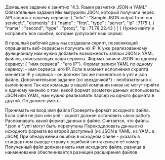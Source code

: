 Домашнее задание к занятию "4.3. Языки разметки JSON и YAML"
Обязательные задания
Мы выгрузили JSON, который получили через API запрос к нашему сервису:
{ "info" : "Sample JSON output from our service\t",
    "elements" :[
        { "name" : "first",
        "type" : "server",
        "ip" : 7175 
        },
        { "name" : "second",
        "type" : "proxy",
        "ip : 71.78.22.43
        }
    ]
}
Нужно найти и исправить все ошибки, которые допускает наш сервис

В прошлый рабочий день мы создавали скрипт, позволяющий опрашивать веб-сервисы и получать их IP. К уже реализованному функционалу нам нужно добавить возможность записи JSON и YAML файлов, описывающих наши сервисы. Формат записи JSON по одному сервису: { "имя сервиса" : "его IP"}. Формат записи YAML по одному сервису: - имя сервиса: его IP. Если в момент исполнения скрипта меняется IP у сервиса - он должен так же поменяться в yml и json файле.
Дополнительное задание (со звездочкой*) - необязательно к выполнению
Так как команды в нашей компании никак не могут прийти к единому мнению о том, какой формат разметки данных использовать: JSON или YAML, нам нужно реализовать парсер из одного формата в другой. Он должен уметь:

Принимать на вход имя файла
Проверять формат исходного файла. Если файл не json или yml - скрипт должен остановить свою работу
Распознавать какой формат данных в файле. Считается, что файлы *.json и *.yml могут быть перепутаны
Перекодировать данные из исходного формата во второй доступный (из JSON в YAML, из YAML в JSON)
При обнаружении ошибки в исходном файле - указать в стандартном выводе строку с ошибкой синтаксиса и её номер
Полученный файл должен иметь имя исходного файла, разница в наименовании обеспечивается разницей расширения файлов